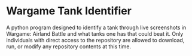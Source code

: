 # Wargame Tank Identifier
 A python program designed to identify a tank through live screenshots in Wargame: Airland Battle and what tanks one has that could beat it. Only individuals with direct access to the repository are allowed to download, run, or modify any repository contents at this time.